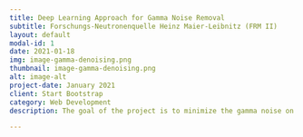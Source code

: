 ```yaml
---
title: Deep Learning Approach for Gamma Noise Removal
subtitle: Forschungs-Neutronenquelle Heinz Maier-Leibnitz (FRM II)
layout: default
modal-id: 1
date: 2021-01-18
img: image-gamma-denoising.png
thumbnail: image-gamma-denoising.png
alt: image-alt
project-date: January 2021
client: Start Bootstrap
category: Web Development
description: The goal of the project is to minimize the gamma noise on the CCD sensory images using Deep Learning techniques. As well as creating a single pipeline of gamma noise removal.

---
```

